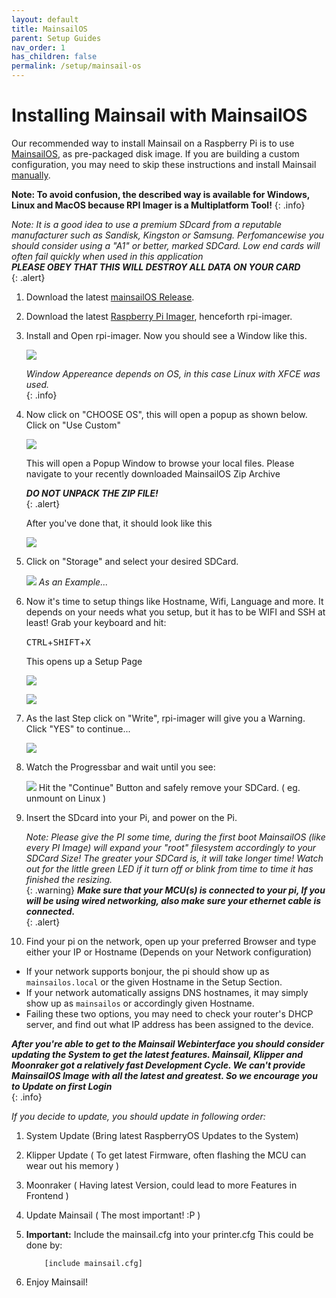 ```yaml
---
layout: default
title: MainsailOS
parent: Setup Guides
nav_order: 1
has_children: false
permalink: /setup/mainsail-os
---
```


# Installing Mainsail with MainsailOS

Our recommended way to install Mainsail on a Raspberry Pi is to use [MainsailOS](https://github.com/raymondh2/MainsailOS),
as pre-packaged disk image. If you are building a custom configuration, you may need to skip
these instructions and install Mainsail [manually](manual-setup/index.md).

**Note: To avoid confusion, the described way is available for Windows, Linux and MacOS because RPI Imager is a Multiplatform Tool!**
{: .info}

_Note: It is a good idea to use a premium SDcard from a reputable manufacturer such as Sandisk, Kingston or Samsung. Perfomancewise you should consider using a "A1" or better, marked SDCard. Low end cards will often fail quickly when used in this application  
**PLEASE OBEY THAT THIS WILL DESTROY ALL DATA ON YOUR CARD**_  
{: .alert}

1.  Download the latest [mainsailOS Release](https://github.com/raymondh2/MainsailOS/releases).
2.  Download the latest [Raspberry Pi Imager](https://www.raspberrypi.org/software/), henceforth rpi-imager.
3.  Install and Open rpi-imager. Now you should see a Window like this.

    ![](../assets/img/setup/rpi-imager-launched.png)

    _Window Appereance depends on OS, in this case Linux with XFCE was used._  
    {: .info}

4. Now click on "CHOOSE OS", this will open a popup as shown below.
Click on "Use Custom"

    ![](../assets/img/setup/rpi-os-popup.png)

    This will open a Popup Window to browse your local files. Please navigate to your recently downloaded MainsailOS Zip Archive

    _**DO NOT UNPACK THE ZIP FILE!**_  
    {: .alert}

    After you've done that, it should look like this

    ![](../assets/img/setup/rpi-choosen-os.png)

5. Click on "Storage" and select your desired SDCard.

    ![](../assets/img/setup/rpi-sdcard.png)
    _As an Example..._

6. Now it's time to setup things like Hostname, Wifi, Language and more.
It depends on your needs what you setup, but it has to be WIFI and SSH at least!
Grab your keyboard and hit:


     <kbd>CTRL</kbd><span>+</span><kbd>SHIFT</kbd><span>+</span><kbd>X</kbd>

    This opens up a Setup Page

    ![](../assets/img/setup/rpi-setup-1.png)

    ![](../assets/img/setup/rpi-setup-2.png)

7. As the last Step click on "Write", rpi-imager will give you a Warning. Click "YES" to continue...

    ![](../assets/img/setup/rpi-warning.png)

8. Watch the Progressbar and wait until you see:

    ![](../assets/img/setup/rpi-finished.png)
    Hit the "Continue" Button and safely remove your SDCard. ( eg. unmount on Linux )

9. Insert the SDcard into your Pi, and power on the Pi.

    _Note: Please give the PI some time, during the first boot MainsailOS (like every PI Image) will expand your "root" filesystem accordingly to your SDCard Size! The greater your SDCard is, it will take longer time! Watch out for the little green LED if it turn off or blink from time to time it has finished the resizing._  
    {: .warning}
    _**Make sure that your MCU(s) is connected to your pi, If you will be using wired networking, also make sure your ethernet cable is connected.**_  
    {: .alert}


10. Find your pi on the network, open up your preferred Browser and type either your IP or Hostname (Depends on your Network configuration)

-   If your network supports bonjour, the pi should show up as `mainsailos.local` or the given Hostname in the Setup Section.
-   If your network automatically assigns DNS hostnames, it may simply show up as `mainsailos` or accordingly given Hostname.
-   Failing these two options, you may need to check your router's DHCP server, and find out what IP address has been assigned to the device.

_**After you're able to get to the Mainsail Webinterface you should consider updating the System to get the latest features. Mainsail, Klipper and Moonraker got a relatively fast Development Cycle. We can't provide MainsailOS Image with all the latest and greatest. So we encourage you to Update on first Login**_  
{: .info}

_If you decide to update, you should update in following order:_

1.  System Update (Bring latest RaspberryOS Updates to the System)
2.  Klipper Update ( To get latest Firmware, often flashing the MCU can wear out his memory )
3.  Moonraker ( Having latest Version, could lead to more Features in Frontend )
4.  Update Mainsail ( The most important! :P )

5.  **Important:** Include the mainsail.cfg into your printer.cfg
    This could be done by:

            [include mainsail.cfg]

6.  Enjoy Mainsail!
